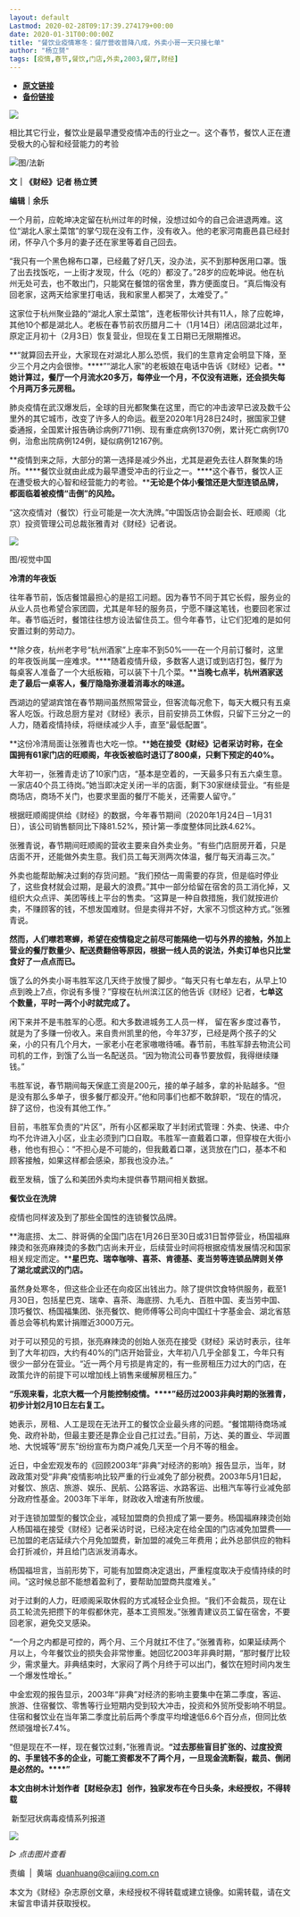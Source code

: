```yaml
---
layout: default
Lastmod: 2020-02-28T09:17:39.274179+00:00
date: 2020-01-31T00:00:00Z
title: "餐饮业疫情寒冬：餐厅营收普降八成，外卖小哥一天只接七单"
author: "杨立赟"
tags: [疫情,春节,餐饮,门店,外卖,2003,餐厅,财经]
---
```


* [**原文链接**](http://mp.weixin.qq.com/s?__biz=MjM5NDU5NTM4MQ==&mid=2653353554&idx=2&sn=db00f61a52bf1de797c11e9e66c5e564&chksm=bd5701088a20881e91848b5087f94161d7a0b8451999292ada310e13978a50d93f268e8bc3cd#rd)
* [**备份链接**](https://archive.vn/E5Gay)


![](/images/post/77e6cfb5c7ef66e00d9bd04f74961594.jpg)

  

相比其它行业，餐饮业是最早遭受疫情冲击的行业之一。这个春节，餐饮人正在遭受极大的心智和经营能力的考验

  

![](/images/post/9fd0d7c37699c7bf1f92f09afe9c8d4f.jpg)图/法新

**文｜《财经》记者 杨立赟**

**编辑｜余乐**

一个月前，应乾坤决定留在杭州过年的时候，没想过如今的自己会进退两难。这位“湖北人家土菜馆”的掌勺现在没有工作，没有收入。他的老家河南鹿邑县已经封闭，怀孕八个多月的妻子还在家里等着自己回去。

“我只有一个黑色棉布口罩，已经戴了好几天，没办法，买不到那种医用口罩。饿了出去找饭吃，一上街才发现，什么（吃的）都没了。”28岁的应乾坤说。他在杭州无处可去，也不敢出门，只能窝在餐馆的宿舍里，靠方便面度日。“真后悔没有回老家，这两天给家里打电话，我和家里人都哭了，太难受了。”

这家位于杭州聚业路的“湖北人家土菜馆”，连老板带伙计共有11人，除了应乾坤，其他10个都是湖北人。老板在春节前农历腊月二十（1月14日）闭店回湖北过年，原定正月初十（2月3日）恢复营业，但现在复工日期已无限期推迟。

**“就算回去开业，大家现在对湖北人那么恐慌，我们的生意肯定会明显下降，至少三个月之内会很惨。****”“湖北人家”的老板娘在电话中告诉《财经》记者。****她计算过，餐厅一个月流水20多万，每停业一个月，不仅没有进账，还会损失每个月两万多元房租。**

肺炎疫情在武汉爆发后，全球的目光都聚集在这里，而它的冲击波早已波及数千公里外的其它城市，改变了许多人的命运。截至2020年1月28日24时，据国家卫健委通报，全国累计报告确诊病例7711例、现有重症病例1370例，累计死亡病例170例，治愈出院病例124例，疑似病例12167例。

**疫情到来之际，大部分的第一选择是减少外出，尤其是避免去往人群聚集的场所。****餐饮业就由此成为最早遭受冲击的行业之一。****这个春节，餐饮人正在遭受极大的心智和经营能力的考验。****无论是个体小餐馆还是大型连锁品牌，都面临着被疫情“击倒”的风险。**

“这次疫情对（餐饮）行业可能是一次大洗牌。”中国饭店协会副会长、旺顺阁（北京）投资管理公司总裁张雅青对《财经》记者说。

![](/images/post/af22c3b5d102d87b03da0a0f94c45a88.jpg)

图/视觉中国

**冷清的年夜饭**

往年春节前，饭店餐馆最担心的是招工问题。因为春节不同于其它长假，服务业的从业人员也希望合家团圆，尤其是年轻的服务员，宁愿不赚这笔钱，也要回老家过年。春节临近时，餐馆往往想方设法留住员工。但今年春节，让它们犯难的是如何安置过剩的劳动力。

**除夕夜，杭州老字号“杭州酒家”上座率不到50%——在一个月前订餐时，这里的年夜饭尚属一座难求。****随着疫情升级，多数客人退订或到店打包，餐厅为每桌客人准备了一个大纸板箱，可以装下十几个菜。****当晚七点半，杭州酒家送走了最后一桌客人，餐厅隐隐弥漫着消毒水的味道。**

西湖边的望湖宾馆在春节期间虽然照常营业，但客流每况愈下，每天大概只有五桌客人吃饭。行政总厨方星对《财经》表示，目前安排员工休假，只留下三分之一的人力，随着疫情持续，将继续减少人手，直至“最低配置”。

**这份冷清局面让张雅青也大吃一惊。****她在接受《财经》记者采访时称，在全国拥有61家门店的旺顺阁，年夜饭被临时退订了800桌，只剩下预定的40%。**

大年初一，张雅青走访了10家门店，“基本是空着的，一天最多只有五六桌生意。一家店40个员工待岗。”她当即决定关闭一半的店面，剩下30家继续营业。“有些是商场店，商场不关门，也要求里面的餐厅不能关，还需要人留守。”

根据旺顺阁提供给《财经》的数据，今年春节期间（2020年1月24日－1月31日），该公司销售额同比下降81.52%，预计第一季度整体同比跌4.62%。

张雅青说，春节期间旺顺阁的营收主要来自外卖业务。“有些门店厨房开着，只是店面不开，还能做外卖生意。我们员工每天测两次体温，餐厅每天消毒三次。”

外卖也能帮助解决过剩的存货问题。“我们预估一周需要的存货，但是临时停业了，这些食材就会过期，是最大的浪费。”其中一部分给留在宿舍的员工消化掉，又组织大众点评、美团等线上平台的售卖。“这算是一种自救措施，我们就按进价卖，不赚顾客的钱，不想发国难财。但是卖得并不好，大家不习惯这种方式。”张雅青说。

**然而，人们噤若寒蝉，希望在疫情稳定之前尽可能隔绝一切与外界的接触，外加上营业的餐厅数量少、配送费翻倍等原因，根据一线人员的说法，外卖订单也只比堂食好了一点点而已。**

饿了么的外卖小哥韦胜军这几天终于放慢了脚步。“每天只有七单左右，从早上10点到晚上7点，你说有多慢？”穿梭在杭州滨江区的他告诉《财经》记者，**七单这个数量，平时一两个小时就完成了。**

闲下来并不是韦胜军的心愿。和大多数进城务工人员一样， 留在客乡度过春节，就是为了多赚一份收入。来自贵州凯里的他，今年37岁，已经是两个孩子的父亲，小的只有几个月大，一家老小在老家嗷嗷待哺。春节前，韦胜军辞去物流公司司机的工作，到饿了么当一名配送员。“因为物流公司春节要放假，我得继续赚钱。”

韦胜军说，春节期间每天保底工资是200元，接的单子越多，拿的补贴越多。“但是没有那么多单子，很多餐厅都没开。”他和同事们也都不敢辞职，“现在的情况，辞了这份，也没有其他工作。”

目前，韦胜军负责的“片区”，所有小区都采取了半封闭式管理：外卖、快递、中介均不允许进入小区，业主必须到门口自取。韦胜军一直戴着口罩，但穿梭在大街小巷，他也有担心：“不担心是不可能的，但我戴着口罩，送货放在门口，基本不和顾客接触，如果这样都会感染，那我也没办法。”

截至发稿，饿了么和美团外卖均未提供春节期间相关数据。

**餐饮业在洗牌**

疫情也同样波及到了那些全国性的连锁餐饮品牌。

**海底捞、太二、胖哥俩的全国门店在1月26日至30日或31日暂停营业，杨国福麻辣烫和张亮麻辣烫的多数门店尚未开业，后续营业时间将根据疫情发展情况和国家相关规定而定。****星巴克、瑞幸咖啡、喜茶、肯德基、麦当劳等连锁品牌则关停了湖北或武汉的门店。**

虽然身处寒冬，但这些企业还在向疫区出钱出力。除了提供饮食特供服务，截至1月30日，包括星巴克、瑞幸、喜茶、海底捞、九毛九、百胜中国、麦当劳中国、顶巧餐饮、杨国福集团、张亮餐饮、鲍师傅等公司向中国红十字基金会、湖北省慈善总会等机构累计捐赠近3000万元。

对于可以预见的亏损，张亮麻辣烫的创始人张亮在接受《财经》采访时表示，往年到了大年初四，大约有40%的门店开始营业，大年初八几乎全部复工，今年只有很少一部分在营业。“近一两个月亏损是肯定的，有一些房租压力过大的门店，在政策允许的前提下可以增加线上销售来缓解房租压力。”

**“乐观来看，北京大概一个月能控制疫情。****”经历过2003非典时期的张雅青，初步计划2月10日左右复工。**

她表示，房租、人工是现在无法开工的餐饮企业最头疼的问题。“餐馆期待商场减免、政府补助，但最主要还是靠企业自己扛过去。”目前，万达、美的置业、华润置地、大悦城等“房东”纷纷宣布为商户减免几天至一个月不等的租金。

近日，中金宏观发布的《回顾2003年“非典”对经济的影响》报告显示，当年，财政政策对受“非典”疫情影响比较严重的行业减免了部分税费。2003年5月1日起，对餐饮、旅店、旅游、娱乐、民航、公路客运、水路客运、出租汽车等行业减免部分政府性基金。2003年下半年，财政收入增速有所放缓。

对于连锁加盟型的餐饮企业，减轻加盟商的负担成了第一要务。杨国福麻辣烫创始人杨国福在接受《财经》记者采访时说，已经决定在给全国的门店减免加盟费——已加盟的老店延续六个月免加盟费，新加盟的减免三年费用；此外总部供应的物料会打折减价，并且给门店派发消毒水。

杨国福坦言，当前形势下，可能有加盟商决定退出，严重程度取决于疫情持续的时间。“这时候总部不能想着盈利了，要帮助加盟商共度难关。”

对于过剩的人力，旺顺阁采取休假的方式减轻企业负担。“我们不会裁员，现在让员工轮流先把攒下的年假都休完，基本工资照发。”张雅青建议员工留在宿舍，不要回老家，避免交叉感染。

“一个月之内都是可控的，两个月、三个月就扛不住了。”张雅青称，如果延续两个月以上，今年餐饮业的损失会非常惨重。她回忆2003年非典时期，“那时餐厅比较少，需求量大。非典结束时，大家闷了两个月终于可以出门，餐饮在短时间内发生一个爆发性增长。”

中金宏观的报告显示，2003年“非典”对经济的影响主要集中在第二季度，客运、旅游、住宿餐饮、零售等行业短期内受到较大冲击，投资和外贸所受影响不明显。住宿和餐饮业在当年第二季度比前后两个季度平均增速低6.6个百分点，但同比依然顽强增长7.4%。

“但是现在不一样，现在餐饮过剩，”张雅青说。**“过去那些盲目扩张的、过度投资的、手里钱不多的企业，可能工资都发不了两个月，一旦现金流断裂，裁员、倒闭是必然的。****”**

**本文由树木计划作者【财经杂志】创作，独家发布在今日头条，未经授权，不得转载**

 新型冠状病毒疫情系列报道   

  

[![](/images/post/465e8047c4c1c4c6837a0464e4367622.jpg)](https://mp.weixin.qq.com/mp/homepage?__biz=MjM5NDU5NTM4MQ==&hid=29&sn=21c0f34c737748fe3b2c372bb40ae622)

_▷ 点击图片查看_

  

  

责编  |  黄端  duanhuang@caijing.com.cn

本文为《财经》杂志原创文章，未经授权不得转载或建立镜像。如需转载，请在文末留言申请并获取授权。

